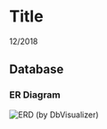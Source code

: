# Title
12/2018

## Database

### ER Diagram

![ERD](https://i.ibb.co/WnkyX0G/Db-Visualizer-Free-10-0-16-local-backend-development.png)
(by DbVisualizer)
